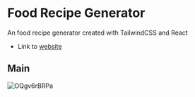 # Food Recipe Generator 

An food recipe generator created with TailwindCSS and React

- Link to [website](https://62e80e7f17db52026ab15396--candid-semifreddo-00aad1.netlify.app/)

## Main

![OQgv6rBRPa](https://user-images.githubusercontent.com/101757205/182209940-c1b588e2-a04c-4dcd-a8b2-6c67fb63b0ae.png)





